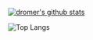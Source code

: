 [![dromer's github stats](https://github-readme-stats.vercel.app/api?username=dromer&theme=transparent)](https://github.com/anuraghazra/github-readme-stats)

![Top Langs](https://github-readme-stats.vercel.app/api/top-langs/?username=dromer&layout=compact&theme=transparent&count_private=true)
